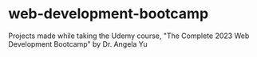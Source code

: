 # web-development-bootcamp
Projects made while taking the Udemy course, "The Complete 2023 Web Development Bootcamp" by Dr. Angela Yu
